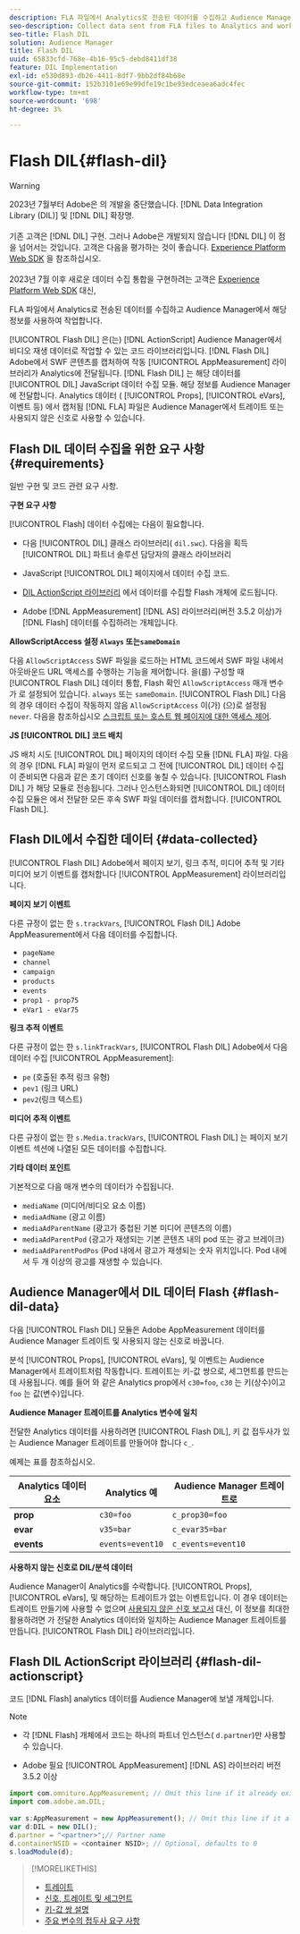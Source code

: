 ```yaml
---
description: FLA 파일에서 Analytics로 전송된 데이터를 수집하고 Audience Manager에서 해당 정보를 사용하여 작업합니다.
seo-description: Collect data sent from FLA files to Analytics and work with that information in Audience Manager.
seo-title: Flash DIL
solution: Audience Manager
title: Flash DIL
uuid: 65833cfd-768e-4b16-95c5-debd8411df38
feature: DIL Implementation
exl-id: e530d893-db26-4411-8df7-9bb2df84b68e
source-git-commit: 152b3101e69e99dfe19c1be93edceaea6adc4fec
workflow-type: tm+mt
source-wordcount: '698'
ht-degree: 3%

---
```


# Flash DIL{#flash-dil}

>[!WARNING]
>
>2023년 7월부터 Adobe은 의 개발을 중단했습니다. [!DNL Data Integration Library (DIL)] 및 [!DNL DIL] 확장명.
><br><br>
>기존 고객은 [!DNL DIL] 구현. 그러나 Adobe은 개발되지 않습니다 [!DNL DIL] 이 점을 넘어서는 것입니다. 고객은 다음을 평가하는 것이 좋습니다. [Experience Platform Web SDK](https://experienceleague.adobe.com/docs/experience-platform/edge/home.html?lang=en) 을 참조하십시오.
><br><br>
>2023년 7월 이후 새로운 데이터 수집 통합을 구현하려는 고객은 [Experience Platform Web SDK](https://experienceleague.adobe.com/docs/experience-platform/edge/home.html?lang=en) 대신,

FLA 파일에서 Analytics로 전송된 데이터를 수집하고 Audience Manager에서 해당 정보를 사용하여 작업합니다.

<!-- 

c_flash_dil_toc.xml

 -->

[!UICONTROL Flash DIL] 은(는) [!DNL ActionScript] Audience Manager에서 비디오 재생 데이터로 작업할 수 있는 코드 라이브러리입니다. [!DNL Flash DIL] Adobe에서 SWF 콘텐츠를 캡처하여 작동 [!UICONTROL AppMeasurement] 라이브러리가 Analytics에 전달됩니다. [!DNL Flash DIL] 는 해당 데이터를 [!UICONTROL DIL] JavaScript 데이터 수집 모듈. 해당 정보를 Audience Manager에 전달합니다. Analytics 데이터 ( [!UICONTROL Props], [!UICONTROL eVars], 이벤트 등) 에서 캡처됨 [!DNL FLA] 파일은 Audience Manager에서 트레이트 또는 사용되지 않은 신호로 사용할 수 있습니다.

## Flash DIL 데이터 수집을 위한 요구 사항 {#requirements}

일반 구현 및 코드 관련 요구 사항.

<!-- 

c_flash_dil_intro.xml

 -->

**구현 요구 사항**

[!UICONTROL Flash] 데이터 수집에는 다음이 필요합니다.

* 다음 [!UICONTROL DIL] 클래스 라이브러리( `dil.swc`). 다음을 획득 [!UICONTROL DIL] 파트너 솔루션 담당자의 클래스 라이브러리

* JavaScript [!UICONTROL DIL] 페이지에서 데이터 수집 코드.
* [DIL ActionScript 라이브러리](../dil/dil-flash.md#flash-dil-actionscript) 에서 데이터를 수집할 Flash 개체에 로드됩니다.
* Adobe [!DNL AppMeasurement] [!DNL AS] 라이브러리(버전 3.5.2 이상)가 [!DNL Flash] 데이터를 수집하려는 개체입니다.

**AllowScriptAccess 설정 `Always` 또는`sameDomain`**

다음 `AllowScriptAccess` SWF 파일을 로드하는 HTML 코드에서 SWF 파일 내에서 아웃바운드 URL 액세스를 수행하는 기능을 제어합니다. 을(를) 구성할 때 [!UICONTROL Flash DIL] 데이터 통합, Flash 확인 `AllowScriptAccess` 매개 변수가 로 설정되어 있습니다. `always` 또는 `sameDomain`. [!UICONTROL Flash DIL] 다음의 경우 데이터 수집이 작동하지 않음 `AllowScriptAccess` 이(가) (으)로 설정됨 `never`. 다음을 참조하십시오 [스크립트 또는 호스트 웹 페이지에 대한 액세스 제어](https://helpx.adobe.com/flash/kb/control-access-scripts-host-web.html).

**JS [!UICONTROL DIL] 코드 배치**

JS 배치 시도 [!UICONTROL DIL] 페이지의 데이터 수집 모듈 [!DNL FLA] 파일. 다음의 경우 [!DNL FLA] 파일이 먼저 로드되고 그 전에 [!UICONTROL DIL] 데이터 수집이 준비되면 다음과 같은 초기 데이터 신호를 놓칠 수 있습니다. [!UICONTROL Flash DIL] 가 해당 모듈로 전송됩니다. 그러나 인스턴스화되면 [!UICONTROL DIL] 데이터 수집 모듈은 에서 전달한 모든 후속 SWF 파일 데이터를 캡처합니다. [!UICONTROL Flash DIL].

## Flash DIL에서 수집한 데이터 {#data-collected}

[!UICONTROL Flash DIL] Adobe에서 페이지 보기, 링크 추적, 미디어 추적 및 기타 미디어 보기 이벤트를 캡처합니다 [!UICONTROL AppMeasurement] 라이브러리입니다.

<!-- 

r_flash_dil_data_collected.xml

 -->

**페이지 보기 이벤트**

다른 규정이 없는 한 `s.trackVars`, [!UICONTROL Flash DIL] Adobe AppMeasurement에서 다음 데이터를 수집합니다.

* `pageName`
* `channel`
* `campaign`
* `products`
* `events`
* `prop1 - prop75`
* `eVar1 - eVar75`

**링크 추적 이벤트**

다른 규정이 없는 한 `s.linkTrackVars`, [!UICONTROL Flash DIL] Adobe에서 다음 데이터 수집 [!UICONTROL AppMeasurement]:

* `pe` (호출된 추적 링크 유형)
* `pev1` (링크 URL)
* `pev2`(링크 텍스트)

**미디어 추적 이벤트**

다른 규정이 없는 한 `s.Media.trackVars`, [!UICONTROL Flash DIL] 는 페이지 보기 이벤트 섹션에 나열된 모든 데이터를 수집합니다.

**기타 데이터 포인트**

기본적으로 다음 매개 변수의 데이터가 수집됩니다.

* `mediaName` (미디어/비디오 요소 이름)
* `mediaAdName` (광고 이름)
* `mediaAdParentName` (광고가 중첩된 기본 미디어 콘텐츠의 이름)
* `mediaAdParentPod` (광고가 재생되는 기본 콘텐츠 내의 pod 또는 광고 브레이크)
* `mediaAdParentPodPos` (Pod 내에서 광고가 재생되는 숫자 위치입니다. Pod 내에서 두 개 이상의 광고를 재생할 수 있습니다.

## Audience Manager에서 DIL 데이터 Flash {#flash-dil-data}

다음 [!UICONTROL Flash DIL] 모듈은 Adobe AppMeasurement 데이터를 Audience Manager 트레이트 및 사용되지 않는 신호로 바꿉니다.

<!-- 

c_flash_dil_in_aam.xml

 -->

분석 [!UICONTROL Props], [!UICONTROL eVars], 및 이벤트는 Audience Manager에서 트레이트처럼 작동합니다. 트레이트는 키-값 쌍으로, 세그먼트를 만드는 데 사용됩니다. 예를 들어 와 같은 Analytics prop에서 `c30=foo`, `c30` 는 키(상수)이고 `foo` 는 값(변수)입니다.

**Audience Manager 트레이트를 Analytics 변수에 일치**

전달한 Analytics 데이터를 사용하려면 [!UICONTROL Flash DIL], 키 값 접두사가 있는 Audience Manager 트레이트를 만들어야 합니다 `c_`.

예제는 표를 참조하십시오.

| Analytics 데이터 요소 | Analytics 예 | Audience Manager 트레이트로 |
|---|---|---|
| **prop** | `c30=foo` | `c_prop30=foo` |
| **evar** | `v35=bar` | `c_evar35=bar` |
| **events** | `events=event10` | `c_events=event10` |

**사용하지 않는 신호로 DIL/분석 데이터**

Audience Manager이 Analytics를 수락합니다. [!UICONTROL Props], [!UICONTROL eVars], 및 해당하는 트레이트가 없는 이벤트입니다. 이 경우 데이터는 트레이트 만들기에 사용할 수 없으며 [사용되지 않은 신호 보고서](../reporting/dynamic-reports/unused-signals.md) 대신, 이 정보를 최대한 활용하려면 가 전달한 Analytics 데이터와 일치하는 Audience Manager 트레이트를 만듭니다. [!UICONTROL Flash DIL] 라이브러리입니다.

## Flash DIL ActionScript 라이브러리 {#flash-dil-actionscript}

코드 [!DNL Flash] analytics 데이터를 Audience Manager에 보낼 개체입니다.

<!-- 

r_flash_dil_actionscript.xml

 -->

>[!NOTE]
>
>* 각 [!DNL Flash] 개체에서 코드는 하나의 파트너 인스턴스( `d.partner`)만 사용할 수 있습니다.
>
>* Adobe 필요 [!UICONTROL AppMeasurement] [!DNL AS] 라이브러리 버전 3.5.2 이상

```js
import com.omniture.AppMeasurement; // Omit this line if it already exists in the code 
import com.adobe.am.DIL; 
  
var s:AppMeasurement = new AppMeasurement(); // Omit this line if it already exists in the code 
var d:DIL = new DIL(); 
d.partner = "<partner>";// Partner name 
d.containerNSID = <container NSID>; // Optional, defaults to 0 
s.loadModule(d);
```

>[!MORELIKETHIS]
>
>* [트레이트](../features/traits/trait-details-page.md)
>* [신호, 트레이트 및 세그먼트](../reference/signal-trait-segment.md)
>* [키-값 쌍 설명](../reference/key-value-pairs-explained.md)
>* [주요 변수의 접두사 요구 사항](../features/traits/trait-variable-prefixes.md)
